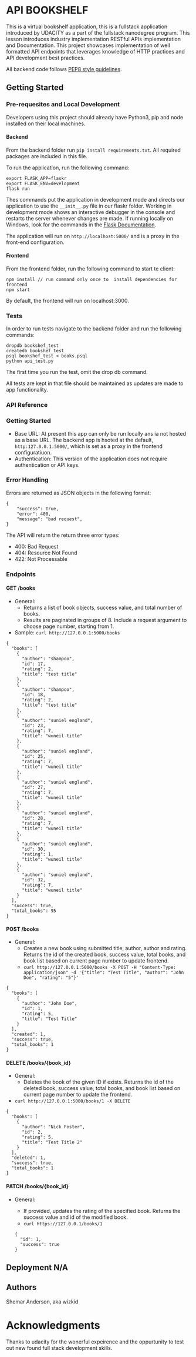 # API BOOKSHELF 

This is a virtual bookshelf application, this is a fullstack application introduced by UDACITY as a part of the  fullstack nanodegree program. This lesson introduces industry implementation RESTful APIs implementation and Documentation. This project showcases implementation of well formatted API endpoints that leverages knowledge of HTTP practices and API development best practices.

All backend code follows [PEP8 style guidelines](https://www.python.org/dev/peps/pep-0008/).

##  Getting Started

### Pre-requesites and Local Development
Developers using this project should already have Python3, pip and node installed on their local machines.

#### Backend

From the backend folder run `pip install requirements.txt`. All required packages are included in this file.

To run the application, run the following command:

```
export FLASK_APP=flaskr
export FLASK_ENV=development
flask run
```
Thes commands put the application in development mode and directs our application to use the `__init__.py` file in our flaskr folder. Working in development mode shows an interactive debugger in the console and restarts the server whenever changes are made. If running locally on Windows, look for the commands in the [Flask Documentation](http://flask.pocoo.org/docs/1.0/tutorial/factory/).

The application will run on `http://localhost:5000/` and is a proxy in the front-end configuration.

#### Frontend

From the frontend folder, run the following command to start te client:
```
npm install // run command only once to  install dependencies for frontend
npm start
```

By default, the frontend will run on localhost:3000.

### Tests
In order to run tests navigate to the backend folder and run the following commands:

```
dropdb bookshef_test
createdb bookshef_test
psql bookshef_test < books.psql
python api_test.py
```

The first time you run the test, omit the drop db command.

All tests are kept in that file should be maintained as updates are made to app functionality.

### API Reference

### Getting Started
- Base URL: At present this app can only be run locally ans ia not hosted as a base URL. The backend app is hsoted at the default, `http:127.0.0.1:5000/`, which is set as a proxy in the frontend configuratiuon.
- Authentication: This version of the application does not require authentication or API keys.

### Error Handling
Errors are returned as JSON objects in the following format:

```
{
    "success": True,
    "error": 400,
    "message": "bad request",
}
```
The API will return the return three error types:
- 400: Bad Request
- 404: Resource Not Found
- 422: Not Processable

### Endpoints
#### GET /books
- General:
    - Returns a list of book objects, success value, and total number of books.
    - Results are paginated in groups of 8. Include a request argument to choose page number, starting from 1.
- Sample: `curl http://127.0.0.1:5000/books`

```
{
  "books": [
    {
      "author": "shampoo", 
      "id": 17, 
      "rating": 2, 
      "title": "test title"
    }, 
    {
      "author": "shampoo", 
      "id": 18, 
      "rating": 2, 
      "title": "test title"
    }, 
    {
      "author": "suniel england", 
      "id": 23, 
      "rating": 7, 
      "title": "wuneil title"
    }, 
    {
      "author": "suniel england", 
      "id": 25, 
      "rating": 7, 
      "title": "wuneil title"
    }, 
    {
      "author": "suniel england", 
      "id": 27, 
      "rating": 7, 
      "title": "wuneil title"
    }, 
    {
      "author": "suniel england", 
      "id": 28, 
      "rating": 7, 
      "title": "wuneil title"
    }, 
    {
      "author": "suniel england", 
      "id": 30, 
      "rating": 1, 
      "title": "wuneil title"
    }, 
    {
      "author": "suniel england", 
      "id": 32, 
      "rating": 7, 
      "title": "wuneil title"
    }
  ], 
  "success": true, 
  "total_books": 95
}

```

#### POST /books
- General:
  - Creates a new book using submitted title, author, author and rating. Returns the id of the created book, success value, total books, and book list based on current page number to update frontend.
  - `curl http://127.0.0.1:5000/books -X POST -H "Content-Type: application/json" -d '{"title": "Test Title", "author": "John Doe", "rating": "5"}'`
```
{
  "books": [
    {
      "author": "John Doe", 
      "id": 1, 
      "rating": 5, 
      "title": "Test Title"
    }
  ], 
  "created": 1, 
  "success": true, 
  "total_books": 1
}
```
#### DELETE /books/{book_id}
- General:
  - Deletes the book of the given ID if exists. Returns the id of the deleted book, success value, total books, and book list based on current page number to update the frontend.
- `curl http://127.0.0.1:5000/books/1 -X DELETE`
```
{
  "books": [
    {
      "author": "Nick Foster", 
      "id": 2, 
      "rating": 5, 
      "title": "Test Title 2"
    }
  ], 
  "deleted": 1, 
  "success": true, 
  "total_books": 1
}

```
#### PATCH /books/{book_id}
- General:
  - If provided, updates the rating of the specified book. Returns the success value and id of the modified book.
  - `curl https://127.0.0.1/books/1`

  ```
  {
    "id": 1,
    "success": true
  }
  ```

## Deployment N/A

## Authors
Shemar Anderson, aka wizkid

# Acknowledgments
Thanks to udacity for the wonerful expeirence and the oppurtunity to test out new found full stack development skills.
